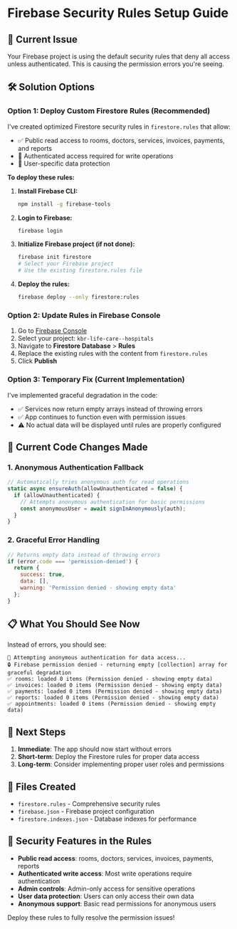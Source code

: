 # Firebase Security Rules Setup Guide

## 🚨 Current Issue
Your Firebase project is using the default security rules that deny all access unless authenticated. This is causing the permission errors you're seeing.

## 🛠️ Solution Options

### Option 1: Deploy Custom Firestore Rules (Recommended)

I've created optimized Firestore security rules in `firestore.rules` that allow:
- ✅ Public read access to rooms, doctors, services, invoices, payments, and reports
- 🔐 Authenticated access required for write operations
- 👤 User-specific data protection

**To deploy these rules:**

1. **Install Firebase CLI:**
   ```bash
   npm install -g firebase-tools
   ```

2. **Login to Firebase:**
   ```bash
   firebase login
   ```

3. **Initialize Firebase project (if not done):**
   ```bash
   firebase init firestore
   # Select your Firebase project
   # Use the existing firestore.rules file
   ```

4. **Deploy the rules:**
   ```bash
   firebase deploy --only firestore:rules
   ```

### Option 2: Update Rules in Firebase Console

1. Go to [Firebase Console](https://console.firebase.google.com/)
2. Select your project: `kbr-life-care--hospitals`
3. Navigate to **Firestore Database** > **Rules**
4. Replace the existing rules with the content from `firestore.rules`
5. Click **Publish**

### Option 3: Temporary Fix (Current Implementation)

I've implemented graceful degradation in the code:
- ✅ Services now return empty arrays instead of throwing errors
- ✅ App continues to function even with permission issues
- ⚠️ No actual data will be displayed until rules are properly configured

## 🔧 Current Code Changes Made

### 1. Anonymous Authentication Fallback
```javascript
// Automatically tries anonymous auth for read operations
static async ensureAuth(allowUnauthenticated = false) {
  if (allowUnauthenticated) {
    // Attempts anonymous authentication for basic permissions
    const anonymousUser = await signInAnonymously(auth);
  }
}
```

### 2. Graceful Error Handling
```javascript
// Returns empty data instead of throwing errors
if (error.code === 'permission-denied') {
  return {
    success: true,
    data: [],
    warning: 'Permission denied - showing empty data'
  };
}
```

## 📋 What You Should See Now

Instead of errors, you should see:
```
🔐 Attempting anonymous authentication for data access...
🔒 Firebase permission denied - returning empty [collection] array for graceful degradation
✅ rooms: loaded 0 items (Permission denied - showing empty data)
✅ invoices: loaded 0 items (Permission denied - showing empty data)
✅ payments: loaded 0 items (Permission denied - showing empty data)
✅ reports: loaded 0 items (Permission denied - showing empty data)
✅ appointments: loaded 0 items (Permission denied - showing empty data)
```

## 🚀 Next Steps

1. **Immediate**: The app should now start without errors
2. **Short-term**: Deploy the Firestore rules for proper data access
3. **Long-term**: Consider implementing proper user roles and permissions

## 📁 Files Created

- `firestore.rules` - Comprehensive security rules
- `firebase.json` - Firebase project configuration
- `firestore.indexes.json` - Database indexes for performance

## 🔐 Security Features in the Rules

- **Public read access**: rooms, doctors, services, invoices, payments, reports
- **Authenticated write access**: Most write operations require authentication
- **Admin controls**: Admin-only access for sensitive operations
- **User data protection**: Users can only access their own data
- **Anonymous support**: Basic read permissions for anonymous users

Deploy these rules to fully resolve the permission issues!
